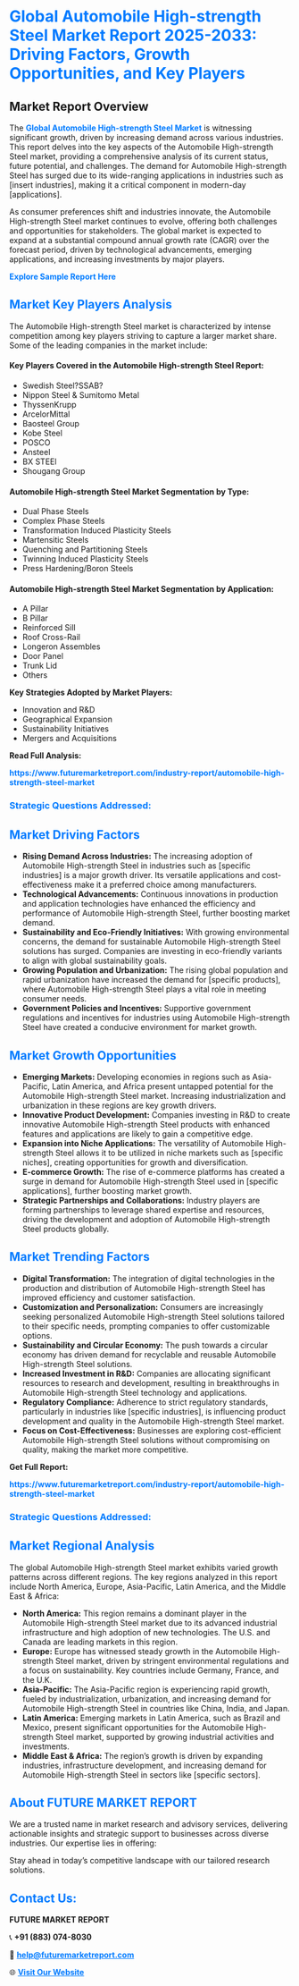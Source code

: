 <h1 style="color: #007BFF;">Global Automobile High-strength Steel Market Report 2025-2033: Driving Factors, Growth Opportunities, and Key Players</h1>

<section id="overview">
<h2>Market Report Overview</h2>
<p>The <a href="https://www.futuremarketreport.com/industry-report/automobile-high-strength-steel-market" style="color: #007BFF; text-decoration: none;"><strong>Global Automobile High-strength Steel Market</strong></a> is witnessing significant growth, driven by increasing demand across various industries. This report delves into the key aspects of the Automobile High-strength Steel market, providing a comprehensive analysis of its current status, future potential, and challenges. The demand for Automobile High-strength Steel has surged due to its wide-ranging applications in industries such as [insert industries], making it a critical component in modern-day [applications].</p>
<p>As consumer preferences shift and industries innovate, the Automobile High-strength Steel market continues to evolve, offering both challenges and opportunities for stakeholders. The global market is expected to expand at a substantial compound annual growth rate (CAGR) over the forecast period, driven by technological advancements, emerging applications, and increasing investments by major players.</p>
</section>

<section id="overview">
<p><a href="https://www.futuremarketreport.com/request-sample/reportId=88168" style="color: #007BFF; text-decoration: none;"><strong>Explore Sample Report Here</strong></a></p>
</section>

<section id="key-players">
<h2 style="color: #007BFF;">Market Key Players Analysis</h2>
<p>The Automobile High-strength Steel market is characterized by intense competition among key players striving to capture a larger market share. Some of the leading companies in the market include:</p>
<h4>Key Players Covered in the Automobile High-strength Steel Report:</h4>
<ul><li>Swedish Steel?SSAB?</li><li>Nippon Steel &amp; Sumitomo Metal</li><li>ThyssenKrupp</li><li>ArcelorMittal</li><li>Baosteel Group</li><li>Kobe Steel</li><li>POSCO</li><li>Ansteel</li><li>BX STEEl</li><li>Shougang Group</li></ul>
<h4>Automobile High-strength Steel Market Segmentation by Type:</h4>
<ul><li>Dual Phase Steels</li><li>Complex Phase Steels</li><li>Transformation Induced Plasticity Steels</li><li>Martensitic Steels</li><li>Quenching and Partitioning Steels</li><li>Twinning Induced Plasticity Steels</li><li>Press Hardening/Boron Steels</li></ul>

<h4>Automobile High-strength Steel Market Segmentation by Application:</h4>
<ul><li>A Pillar</li><li>B Pillar</li><li>Reinforced Sill</li><li>Roof Cross-Rail</li><li>Longeron Assembles</li><li>Door Panel</li><li>Trunk Lid</li><li>Others</li></ul>
<p><strong>Key Strategies Adopted by Market Players:</strong></p>
<ul>
<li>Innovation and R&D</li>
<li>Geographical Expansion</li>
<li>Sustainability Initiatives</li>
<li>Mergers and Acquisitions</li>
</ul>
</section>

<section>
<p><strong>Read Full Analysis: </strong></p><a href="https://www.futuremarketreport.com/industry-report/automobile-high-strength-steel-market" style="color: #007BFF; text-decoration: none;"><strong>https://www.futuremarketreport.com/industry-report/automobile-high-strength-steel-market</strong></a>
<h3 style="color: #007BFF;">Strategic Questions Addressed:</h3>
</section>

<section id="driving-factors">
<h2 style="color: #007BFF;">Market Driving Factors</h2>
<ul>
<li><strong>Rising Demand Across Industries:</strong> The increasing adoption of Automobile High-strength Steel in industries such as [specific industries] is a major growth driver. Its versatile applications and cost-effectiveness make it a preferred choice among manufacturers.</li>
<li><strong>Technological Advancements:</strong> Continuous innovations in production and application technologies have enhanced the efficiency and performance of Automobile High-strength Steel, further boosting market demand.</li>
<li><strong>Sustainability and Eco-Friendly Initiatives:</strong> With growing environmental concerns, the demand for sustainable Automobile High-strength Steel solutions has surged. Companies are investing in eco-friendly variants to align with global sustainability goals.</li>
<li><strong>Growing Population and Urbanization:</strong> The rising global population and rapid urbanization have increased the demand for [specific products], where Automobile High-strength Steel plays a vital role in meeting consumer needs.</li>
<li><strong>Government Policies and Incentives:</strong> Supportive government regulations and incentives for industries using Automobile High-strength Steel have created a conducive environment for market growth.</li>
</ul>
</section>

<section id="growth-opportunities">
<h2 style="color: #007BFF;">Market Growth Opportunities</h2>
<ul>
<li><strong>Emerging Markets:</strong> Developing economies in regions such as Asia-Pacific, Latin America, and Africa present untapped potential for the Automobile High-strength Steel market. Increasing industrialization and urbanization in these regions are key growth drivers.</li>
<li><strong>Innovative Product Development:</strong> Companies investing in R&D to create innovative Automobile High-strength Steel products with enhanced features and applications are likely to gain a competitive edge.</li>
<li><strong>Expansion into Niche Applications:</strong> The versatility of Automobile High-strength Steel allows it to be utilized in niche markets such as [specific niches], creating opportunities for growth and diversification.</li>
<li><strong>E-commerce Growth:</strong> The rise of e-commerce platforms has created a surge in demand for Automobile High-strength Steel used in [specific applications], further boosting market growth.</li>
<li><strong>Strategic Partnerships and Collaborations:</strong> Industry players are forming partnerships to leverage shared expertise and resources, driving the development and adoption of Automobile High-strength Steel products globally.</li>
</ul>
</section>

<section id="trending-factors">
<h2 style="color: #007BFF;">Market Trending Factors</h2>
<ul>
<li><strong>Digital Transformation:</strong> The integration of digital technologies in the production and distribution of Automobile High-strength Steel has improved efficiency and customer satisfaction.</li>
<li><strong>Customization and Personalization:</strong> Consumers are increasingly seeking personalized Automobile High-strength Steel solutions tailored to their specific needs, prompting companies to offer customizable options.</li>
<li><strong>Sustainability and Circular Economy:</strong> The push towards a circular economy has driven demand for recyclable and reusable Automobile High-strength Steel solutions.</li>
<li><strong>Increased Investment in R&D:</strong> Companies are allocating significant resources to research and development, resulting in breakthroughs in Automobile High-strength Steel technology and applications.</li>
<li><strong>Regulatory Compliance:</strong> Adherence to strict regulatory standards, particularly in industries like [specific industries], is influencing product development and quality in the Automobile High-strength Steel market.</li>
<li><strong>Focus on Cost-Effectiveness:</strong> Businesses are exploring cost-efficient Automobile High-strength Steel solutions without compromising on quality, making the market more competitive.</li>
</ul>
</section>

<section>
<p><strong>Get Full Report: </strong></p><a href="https://www.futuremarketreport.com/industry-report/automobile-high-strength-steel-market" style="color: #007BFF; text-decoration: none;"><strong>https://www.futuremarketreport.com/industry-report/automobile-high-strength-steel-market</strong></a>
<h3 style="color: #007BFF;">Strategic Questions Addressed:</h3>
</section>


<section id="regional-analysis">
<h2 style="color: #007BFF;">Market Regional Analysis</h2>
<p>The global Automobile High-strength Steel market exhibits varied growth patterns across different regions. The key regions analyzed in this report include North America, Europe, Asia-Pacific, Latin America, and the Middle East & Africa:</p>
<ul>
<li><strong>North America:</strong> This region remains a dominant player in the Automobile High-strength Steel market due to its advanced industrial infrastructure and high adoption of new technologies. The U.S. and Canada are leading markets in this region.</li>
<li><strong>Europe:</strong> Europe has witnessed steady growth in the Automobile High-strength Steel market, driven by stringent environmental regulations and a focus on sustainability. Key countries include Germany, France, and the U.K.</li>
<li><strong>Asia-Pacific:</strong> The Asia-Pacific region is experiencing rapid growth, fueled by industrialization, urbanization, and increasing demand for Automobile High-strength Steel in countries like China, India, and Japan.</li>
<li><strong>Latin America:</strong> Emerging markets in Latin America, such as Brazil and Mexico, present significant opportunities for the Automobile High-strength Steel market, supported by growing industrial activities and investments.</li>
<li><strong>Middle East & Africa:</strong> The region’s growth is driven by expanding industries, infrastructure development, and increasing demand for Automobile High-strength Steel in sectors like [specific sectors].</li>
</ul>
</section>

<footer>
<h2 style="color: #007BFF;">About FUTURE MARKET REPORT</h2>
<p>We are a trusted name in market research and advisory services, delivering actionable insights and strategic support to businesses across diverse industries. Our expertise lies in offering:</p>

<p>Stay ahead in today’s competitive landscape with our tailored research solutions.</p>

<h2 style="color: #007BFF;">Contact Us:</h2>
<p><strong>FUTURE MARKET REPORT</strong></p>
<p>📞 <strong>+91 (883) 074-8030</strong></p>
<p>📧 <strong><a href="mailto:help@futuremarketreport.com" style="color: #007BFF;">help@futuremarketreport.com</a></strong></p>
<p>🌐 <strong><a href="https://www.futuremarketreport.com/" style="color: #007BFF;">Visit Our Website</a></strong></p>
</footer>